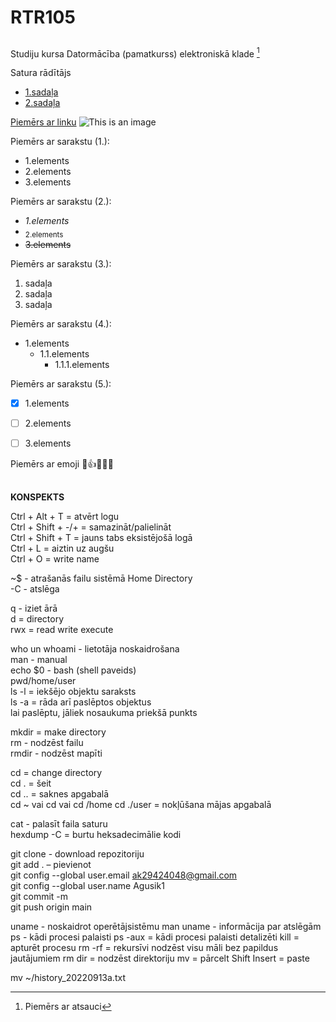 # RTR105
## 
Studiju kursa Datormācība (pamatkurss) elektroniskā klade  [^1]   

Satura rādītājs
- [1.sadaļa](#1.sadaļa)
- [2.sadaļa](#2.sadaļa)

[Piemērs ar linku](https://docs.github.com/en/get-started/writing-on-github)
![This is an image](https://www.rtu.lv/writable/public_files/b_RTU_etf50.jpg)

Piemērs ar sarakstu (1.):
- 1.elements
- 2.elements
- 3.elements  
  
Piemērs ar sarakstu (2.):
* *1.elements*
* <sub>2.elements</sub>
* ~~3.elements~~

Piemērs ar sarakstu (3.):
1. sadaļa
2. sadaļa
3. sadaļa

Piemērs ar sarakstu (4.):
* 1.elements
  * 1.1.elements
    * 1.1.1.elements

Piemērs ar sarakstu (5.):
- [x] 1.elements
- [ ] 2.elements
- [ ] 3.elements


Piemērs ar emoji 😬:+1::watermelon::brain::relieved:

[^1]: Piemērs ar atsauci 

##
**KONSPEKTS**

Ctrl + Alt + T = atvērt logu  
Ctrl + Shift + -/+ = samazināt/palielināt  
Ctrl + Shift + T = jauns tabs eksistējošā logā  
Ctrl + L = aiztin uz augšu  
Ctrl + O = write name  

~$ - atrašanās failu sistēmā Home Directory  
-C - atslēga  

q - iziet ārā  
d = directory  
rwx = read write execute  

who un whoami - lietotāja noskaidrošana  
man - manual  
echo $0 - bash (shell paveids)    
pwd/home/user  
ls -l = iekšējo objektu saraksts  
ls -a = rāda arī paslēptos objektus  
lai paslēptu, jāliek nosaukuma priekšā punkts  

mkdir = make directory  
rm - nodzēst failu  
rmdir - nodzēst mapīti  

cd = change directory  
cd . = šeit  
cd .. = saknes apgabalā  
cd ~ vai cd vai cd /home cd ./user = nokļūšana mājas apgabalā  

cat - palasīt faila saturu  
hexdump -C = burtu heksadecimālie kodi  

git clone - download repozitoriju  
git add . – pievienot  
git config --global user.email ak29424048@gmail.com  
git config --global user.name Agusik1  
git commit -m  
git push origin main    

uname - noskaidrot operētājsistēmu
man uname - informācija par atslēgām 
ps - kādi procesi palaisti
ps -aux = kādi procesi palaisti detalizēti
kill = apturēt procesu
rm -rf = rekursīvi nodzēst visu māli bez papildus jautājumiem
rm dir = nodzēst direktoriju
mv = pārcelt
Shift Insert = paste

mv ~/history_20220913a.txt 

